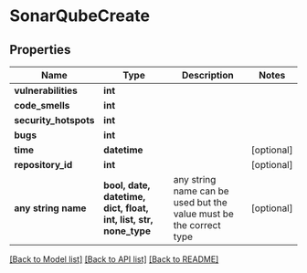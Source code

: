 # SonarQubeCreate


## Properties
Name | Type | Description | Notes
------------ | ------------- | ------------- | -------------
**vulnerabilities** | **int** |  | 
**code_smells** | **int** |  | 
**security_hotspots** | **int** |  | 
**bugs** | **int** |  | 
**time** | **datetime** |  | [optional] 
**repository_id** | **int** |  | [optional] 
**any string name** | **bool, date, datetime, dict, float, int, list, str, none_type** | any string name can be used but the value must be the correct type | [optional]

[[Back to Model list]](../README.md#documentation-for-models) [[Back to API list]](../README.md#documentation-for-api-endpoints) [[Back to README]](../README.md)


